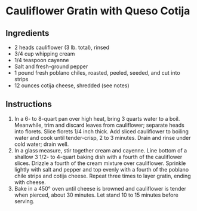# Cauliflower Gratin with Queso Cotija

## Ingredients

- 2 heads cauliflower (3 lb. total), rinsed
- 3/4 cup whipping cream
- 1/4 teaspoon cayenne
- Salt and fresh-ground pepper
- 1 pound fresh poblano chiles, roasted, peeled, seeded, and cut into strips
- 12 ounces cotija cheese, shredded (see notes)

## Instructions

1. In a 6- to 8-quart pan over high heat, bring 3 quarts water to a boil. Meanwhile, trim and discard leaves from cauliflower; separate heads into florets. Slice florets 1/4 inch thick. Add sliced cauliflower to boiling water and cook until tender-crisp, 2 to 3 minutes. Drain and rinse under cold water; drain well.
1. In a glass measure, stir together cream and cayenne. Line bottom of a shallow 3 1/2- to 4-quart baking dish with a fourth of the cauliflower slices. Drizzle a fourth of the cream mixture over cauliflower. Sprinkle lightly with salt and pepper and top evenly with a fourth of the poblano chile strips and cotija cheese. Repeat three times to layer gratin, ending with cheese.
1. Bake in a 450° oven until cheese is browned and cauliflower is tender when pierced, about 30 minutes. Let stand 10 to 15 minutes before serving.